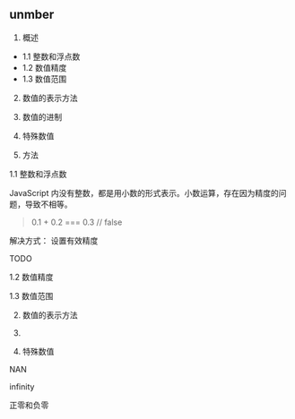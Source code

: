 ## unmber

1. 概述

- 1.1 整数和浮点数
- 1.2 数值精度
- 1.3 数值范围

2. 数值的表示方法

3. 数值的进制

4. 特殊数值

5. 方法

1.1 整数和浮点数

JavaScript 内没有整数，都是用小数的形式表示。小数运算，存在因为精度的问题，导致不相等。

> 0.1 + 0.2 === 0.3 // false

解决方式： 设置有效精度

TODO

1.2 数值精度

1.3 数值范围

2. 数值的表示方法

3.

4) 特殊数值

NAN

infinity

正零和负零
